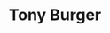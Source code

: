 ---
template: IdentityDetailPage
title: Tony Burger
description: SPO
image: /tony.png
website: https://piada.io
donationAddress:
---